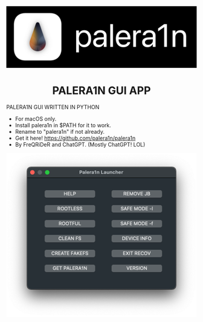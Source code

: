 <div align="center">
             <img src="/images/palera1n.png" width="1280" />
             <h1>PALERA1N GUI APP</h1>
</div>

PALERA1N GUI WRITTEN IN PYTHON

* For macOS only.
* Install palera1n in $PATH for it to work.
* Rename to "palera1n" if not already.
* Get it here! https://github.com/palera1n/palera1n
* By FreQRiDeR and ChatGPT. (Mostly ChatGPT! LOL)


<div align="center">
             <img src="/images/window.png" width="700" />
             
</div>

